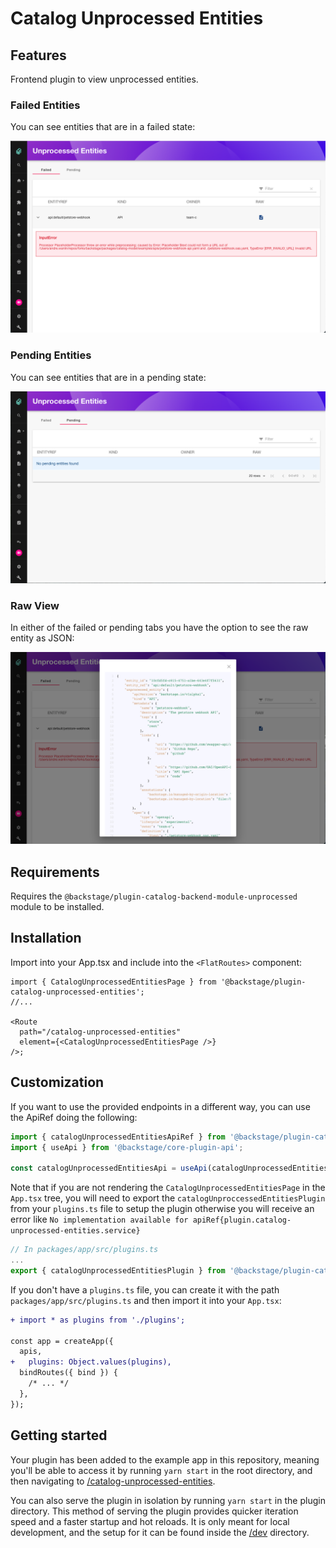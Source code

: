 # Catalog Unprocessed Entities

## Features

Frontend plugin to view unprocessed entities.

### Failed Entities

You can see entities that are in a failed state:

![Example of failed entities tab](./docs/catalog-unprocessed-entities-failed.png)

### Pending Entities

You can see entities that are in a pending state:

![Example of pending entities tab](./docs/catalog-unprocessed-entities-pending.png)

### Raw View

In either of the failed or pending tabs you have the option to see the raw entity as JSON:

![Example of raw entity](./docs/catalog-unprocessed-entities-raw.png)

## Requirements

Requires the `@backstage/plugin-catalog-backend-module-unprocessed` module to be installed.

## Installation

Import into your App.tsx and include into the `<FlatRoutes>` component:

```tsx
import { CatalogUnprocessedEntitiesPage } from '@backstage/plugin-catalog-unprocessed-entities';
//...

<Route
  path="/catalog-unprocessed-entities"
  element={<CatalogUnprocessedEntitiesPage />}
/>;
```

## Customization

If you want to use the provided endpoints in a different way, you can use the ApiRef doing the following:

```typescript
import { catalogUnprocessedEntitiesApiRef } from '@backstage/plugin-catalog-unprocessed-entities';
import { useApi } from '@backstage/core-plugin-api';

const catalogUnprocessedEntitiesApi = useApi(catalogUnprocessedEntitiesApiRef);
```

Note that if you are not rendering the `CatalogUnprocessedEntitiesPage` in the `App.tsx` tree, you will need to export the `catalogUnproccessedEntitiesPlugin` from your `plugins.ts` file to setup the plugin otherwise you will receive an error like `No implementation available for apiRef{plugin.catalog-unprocessed-entities.service}`

```typescript
// In packages/app/src/plugins.ts
...
export { catalogUnprocessedEntitiesPlugin } from '@backstage/plugin-catalog-unprocessed-entities';
```

If you don't have a `plugins.ts` file, you can create it with the path `packages/app/src/plugins.ts` and then import it into your `App.tsx`:

```diff
+ import * as plugins from './plugins';

const app = createApp({
  apis,
+   plugins: Object.values(plugins),
  bindRoutes({ bind }) {
    /* ... */
  },
});
```

## Getting started

Your plugin has been added to the example app in this repository, meaning you'll be able to access it by running `yarn start` in the root directory, and then navigating to [/catalog-unprocessed-entities](http://localhost:3000/catalog-unprocessed-entities).

You can also serve the plugin in isolation by running `yarn start` in the plugin directory.
This method of serving the plugin provides quicker iteration speed and a faster startup and hot reloads.
It is only meant for local development, and the setup for it can be found inside the [/dev](./dev) directory.
